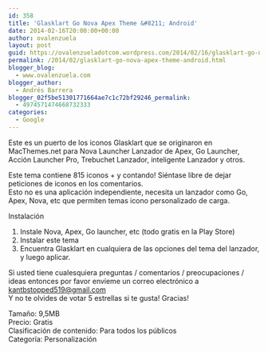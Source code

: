 ```yaml
---
id: 358
title: 'Glasklart Go Nova Apex Theme &#8211; Android'
date: 2014-02-16T20:00:00+00:00
author: ovalenzuela
layout: post
guid: https://ovalenzueladotcom.wordpress.com/2014/02/16/glasklart-go-nova-apex-theme-android
permalink: /2014/02/glasklart-go-nova-apex-theme-android.html
blogger_blog:
  - www.ovalenzuela.com
blogger_author:
  - Andrés Barrera
blogger_02f5be51301771664ae7c1c72bf29246_permalink:
  - 4974571474668732333
categories:
  - Google
---
```

Este es un puerto de los iconos Glasklart que se originaron en MacThemes.net para Nova Launcher Lanzador de Apex, Go Launcher, Acción Launcher Pro, Trebuchet Lanzador, inteligente Lanzador y otros.

Este tema contiene 815 iconos + y contando! Siéntase libre de dejar peticiones de iconos en los comentarios.  
Esto no es una aplicación independiente, necesita un lanzador como Go, Apex, Nova, etc que permiten temas icono personalizado de carga.

Instalación  
1. Instale Nova, Apex, Go launcher, etc (todo gratis en la Play Store)  
2. Instalar este tema  
3. Encuentra Glasklart en cualquiera de las opciones del tema del lanzador, y luego aplicar.

Si usted tiene cualesquiera preguntas / comentarios / preocupaciones / ideas entonces por favor envíeme un correo electrónico a kantbstopped519@gmail.com  
Y no te olvides de votar 5 estrellas si te gusta! Gracias!

Tamaño: 9,5MB  
Precio: Gratis  
Clasificación de contenido: Para todos los públicos  
Categoría: Personalización